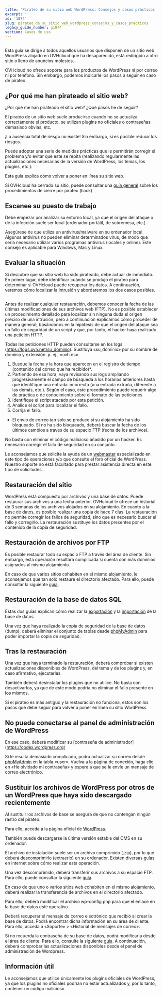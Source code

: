 ```yaml
---
title: 'Pirateo de su sitio web WordPress: Consejos y casos prácticos'
excerpt: ''
id: '1874'
slug: pirateo_de_su_sitio_web_wordpress_consejos_y_casos_practicos
legacy_guide_number: g1874
section: Casos de uso
---
```



## 
Esta guía se dirige a todos aquellos usuarios que disponen de un sitio web WordPress alojado en OVHcloud que ha desaparecido, está redirigido a otro sitio o lleno de anuncios molestos. 

OVHcloud no ofrece soporte para los productos de WordPress ni por correo ni por teléfono. Sin embargo, podemos indicarle los pasos a seguir en caso de pirateo.


## ¿Por qué me han pirateado el sitio web?
¿Por qué me han pirateado el sitio web? ¿Qué pasos he de seguir? 

El pirateo de un sitio web suele producirse cuando no se actualiza correctamente el producto, se utilizan plugins no oficiales o contraseñas demasiado obvias, etc. 

¡La ausencia total de riesgo no existe! Sin embargo, sí es posible reducir los riesgos. 

Puede adoptar una serie de medidas prácticas que le permitirán corregir el problema y/o evitar que este se repita (realizando regularmente las actualizaciones necesarias de la versión de WordPress, los temas, los plugins, etc.). 

Esta guía explica cómo volver a poner en línea su sitio web. 

Si OVHcloud ha cerrado su sitio, puede consultar una [guía general](https://www.ovh.es/g1392.procedimiento-cierre-hack-ovh) sobre los procedimientos de cierre por pirateo (hack).


## Escanee su puesto de trabajo
Debe empezar por analizar su entorno local, ya que el origen del ataque o de la infección suele ser local (ordenador portátil, de sobremesa, etc.). 

Asegúrese de que utiliza un antivirus/malware en su ordenador local. Algunos antivirus no pueden eliminar determinados virus, de modo que sería necesario utilizar varios programas antivirus (locales y online). Este consejo es aplicable para Windows, Mac y Linux.


## Evaluar la situación
Si descubre que su sitio web ha sido pirateado, debe actuar de inmediato. En primer lugar, debe identificar cuándo se produjo el pirateo para determinar si OVHcloud puede recuperar los datos. A continuación, veremos cómo localizar la intrusión y abordaremos los dos casos posibles.


## 
Antes de realizar cualquier restauración, debemos conocer la fecha de las últimas modificaciones de sus archivos web (FTP).
No es posible establecer un procedimiento detallado para localizar sin ninguna duda el origen preciso de una intrusión, pero a continuación explicamos cómo proceder de manera general, basándonos en la hipótesis de que el origen del ataque sea un fallo de seguridad de un script y que, por tanto, el hacker haya realizado una petición HTTP.

Todas las peticiones HTTP pueden consultarse en los logs (https://logs.ovh.net/su_dominio). Sustituya «su_dominio» por su nombre de dominio y extensión: p. ej., «ovh.es».
1. Busque la fecha y la hora que aparecen en el registro de tiempo (contenido del correo que ha recibido)*. 
2. Partiendo de esa hora, vaya revisando sus logs ampliando progresivamente el campo de búsqueda a los horarios anteriores hasta que identifique una entrada incorrecta (una entrada extraña, diferente a las demás, etc.). Según el caso, este procedimiento puede requerir algo de práctica o de conocimiento sobre el formato de las peticiones. 
3. Identifique el script atacado por esta petición. 
4. Analice el script para localizar el fallo. 
5. Corrija el fallo. 

* El envío de correo tan solo se produce si su alojamiento ha sido bloqueado. Si no ha sido bloqueado, deberá buscar la fecha de los últimos cambios a través de su espacio FTP (fecha de los archivos). 

No basta con eliminar el código malicioso añadido por un hacker. Es necesario corregir el fallo de seguridad en su conjunto.

Le aconsejamos que solicite la ayuda de un [webmaster](https://partners.ovh.com) especializado en este tipo de operaciones y/o que consulte el foro oficial de WordPress.
Nuestro soporte no está facultado para prestar asistencia directa en este tipo de solicitudes.


## Restauración del sitio
WordPress está compuesto por archivos y una base de datos. Puede restaurar sus archivos a una fecha anterior. OVHcloud le ofrece un historial de 3 semanas de los archivos alojados en su alojamiento. En cuanto a la base de datos, es posible realizar una copia de hace 7 días.
La restauración no permite corregir los fallos de seguridad, sino que es necesario buscar el fallo y corregirlo. 
La restauración sustituye los datos presentes por el contenido de la copia de seguridad.


## Restauración de archivos por FTP
Es posible restaurar todo su espacio FTP a través del área de cliente. Sin embargo, esta operación resultará complicada si cuenta con más dominios asignados al mismo alojamiento. 

En caso de que varios sitios cohabiten en el mismo alojamiento, le aconsejamos que tan solo restaure el directorio afectado. Para ello, puede consultar la siguiente [guía](https://www.ovh.es/g1593.web_hosting_restauracion_de_un_backup_completo_o_un_archivo_especifico_por_ftp_con_filezilla).


## Restauración de la base de datos SQL
Estas dos guías explican cómo realizar la [exportación](http://www.ovh.es/g1394.exportacion-base-de-datos) y la [importación](https://www.ovh.es/g1393.importacion-base-de-datos-mysql) de la base de datos.

Una vez que haya realizado la copia de seguridad de la base de datos (dump), deberá eliminar el conjunto de tablas desde [phpMyAdmin](https://phpmyadmin.ovh.net) para poder importar la copia de seguridad.


## Tras la restauración
Una vez que haya terminado la restauración, deberá comprobar si existen actualizaciones disponibles de WordPress, del tema y de los plugins y, en caso afirmativo, ejecutarlas. 

También deberá desinstalar los plugins que no utilice. No basta con desactivarlos, ya que de este modo podría no eliminar el fallo presente en los mismos.

Si el pirateo es más antiguo y la restauración no funciona, estos son los pasos que debe seguir para volver a poner en línea su sitio WordPress.

## No puede conectarse al panel de administración de WordPress
En ese caso, deberá modificar su [contraseña de administrador](https://codex.wordpress.org/

Si le resulta demasiado complicado, podrá actualizar su correo desde [phpMyAdmin](https://phpmyadmin.ovh.net) en la tabla «user». Vuelva a la página de conexión, haga clic en «He olvidado mi contraseña» y espere a que se le envíe un mensaje de correo electrónico.


## Sustituir los archivos de WordPress por otros de un WordPress que haya sido descargado recientemente
Al sustituir los archivos de base se asegura de que no contengan ningún rastro del pirateo. 

Para ello, acceda a la página oficial de [WordPress](https://es.wordpress.org/).

También puede descargarse la última versión estable del CMS en su ordenador. 

El archivo de instalación suele ser un archivo comprimido (.zip), por lo que deberá descomprimirlo (extraerlo) en su ordenador. Existen diversas guías en internet sobre cómo realizar esta operación. 

Una vez descomprimido, deberá transferir sus archivos a su espacio FTP. Para ello, puede consultar la siguiente [guía](https://www.ovh.es/g1374.publicar-sitio-web-en-internet).

En caso de que uno o varios sitios web cohabiten en el mismo alojamiento, deberá realizar la transferencia de archivos en el directorio afectado. 

Para ello, deberá modificar el archivo wp-config.php para que el enlace en la base de datos esté operativo. 

Deberá recuperar el mensaje de correo electrónico que recibió al crear la base de datos. Podrá encontrar dicha información en su área de cliente. Para ello, acceda a «Soporte» > «Historial de mensajes de correo». 

Si no recuerda la contraseña de su base de datos, podrá modificarla desde el área de cliente. Para ello, consulte la siguiente [guía](https://www.ovh.es/g1374.publicar-sitio-web-en-internet).
A continuación, deberá comprobar las actualizaciones disponibles desde el panel de administración de Wordpress.


## Información útil
Le aconsejamos que utilice únicamente los plugins oficiales de WordPress, ya que los plugins no oficiales podrían no estar actualizados y, por lo tanto, contener un código malicioso.


